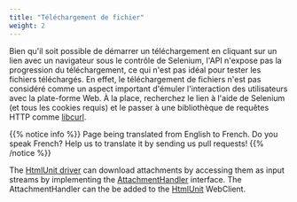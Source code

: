 ```yaml
---
title: "Téléchargement de fichier"
weight: 2
---
```


Bien qu'il soit possible de démarrer un téléchargement
en cliquant sur un lien avec un navigateur 
sous le contrôle de Selenium,
l'API n'expose pas la progression du téléchargement,
ce qui n'est pas idéal pour tester les fichiers téléchargés.
En effet, le téléchargement de fichiers n'est pas 
considéré comme un aspect important
d'émuler l'interaction des utilisateurs avec la plate-forme Web.
À la place, recherchez le lien à l'aide de Selenium
(et tous les cookies requis)
et le passer à une bibliothèque de requêtes HTTP comme
[libcurl](//curl.haxx.se/libcurl/).

{{% notice info %}}
<i class="fas fa-language"></i> Page being translated from 
English to French. Do you speak French? Help us to translate
it by sending us pull requests!
{{% /notice %}}

The [HtmlUnit driver](https://github.com/SeleniumHQ/htmlunit-driver) can download attachments by accessing them as input streams by implementing the [AttachmentHandler](https://htmlunit.sourceforge.io/apidocs/com/gargoylesoftware/htmlunit/attachment/AttachmentHandler.html) interface. The AttachmentHandler can the be added to the [HtmlUnit](https://htmlunit.sourceforge.io/) WebClient.
